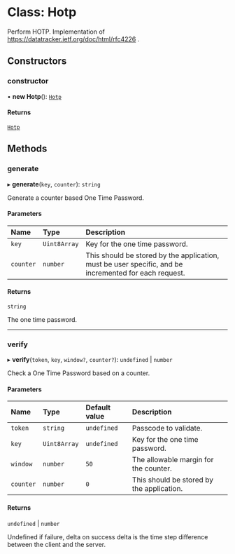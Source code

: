 # Class: Hotp

Perform HOTP.
Implementation of https://datatracker.ietf.org/doc/html/rfc4226 .

## Constructors

### constructor

• **new Hotp**(): [`Hotp`](Hotp.md)

#### Returns

[`Hotp`](Hotp.md)

## Methods

### generate

▸ **generate**(`key`, `counter`): `string`

Generate a counter based One Time Password.

#### Parameters

| Name      | Type         | Description                                                                                           |
| :-------- | :----------- | :---------------------------------------------------------------------------------------------------- |
| `key`     | `Uint8Array` | Key for the one time password.                                                                        |
| `counter` | `number`     | This should be stored by the application, must be user specific, and be incremented for each request. |

#### Returns

`string`

The one time password.

---

### verify

▸ **verify**(`token`, `key`, `window?`, `counter?`): `undefined` \| `number`

Check a One Time Password based on a counter.

#### Parameters

| Name      | Type         | Default value | Description                               |
| :-------- | :----------- | :------------ | :---------------------------------------- |
| `token`   | `string`     | `undefined`   | Passcode to validate.                     |
| `key`     | `Uint8Array` | `undefined`   | Key for the one time password.            |
| `window`  | `number`     | `50`          | The allowable margin for the counter.     |
| `counter` | `number`     | `0`           | This should be stored by the application. |

#### Returns

`undefined` \| `number`

Undefined if failure, delta on success
delta is the time step difference between the client and the server.
